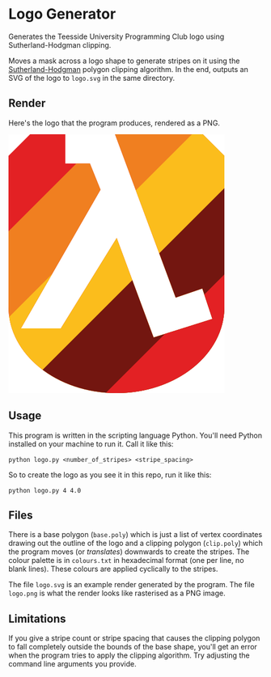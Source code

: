 # Logo Generator
Generates the Teesside University Programming Club logo using Sutherland-Hodgman clipping.

Moves a mask across a logo shape to generate stripes on it using the [Sutherland-Hodgman](https://en.wikipedia.org/wiki/Sutherland%E2%80%93Hodgman_algorithm) polygon clipping algorithm. In the end, outputs an SVG of the logo to `logo.svg` in the same directory.  

## Render
Here's the logo that the program produces, rendered as a PNG.

![Logo](logo.png)

## Usage
This program is written in the scripting language Python. You'll need Python installed on your machine to run it. Call it like this:

```
python logo.py <number_of_stripes> <stripe_spacing>
```

So to create the logo as you see it in this repo, run it like this:

```
python logo.py 4 4.0
```

## Files
There is a base polygon (`base.poly`) which is just a list of vertex coordinates drawing out the outline of the logo and a clipping polygon (`clip.poly`) which the program moves (or *translates*) downwards to create the stripes. The colour palette is in `colours.txt` in hexadecimal format (one per line, no blank lines). These colours are applied cyclically to the stripes.

The file `logo.svg` is an example render generated by the program. The file `logo.png` is what the render looks like rasterised as a PNG image.

## Limitations
If you give a stripe count or stripe spacing that causes the clipping polygon to fall completely outside the bounds of the base shape, you'll get an error when the program tries to apply the clipping algorithm. Try adjusting the command line arguments you provide.
